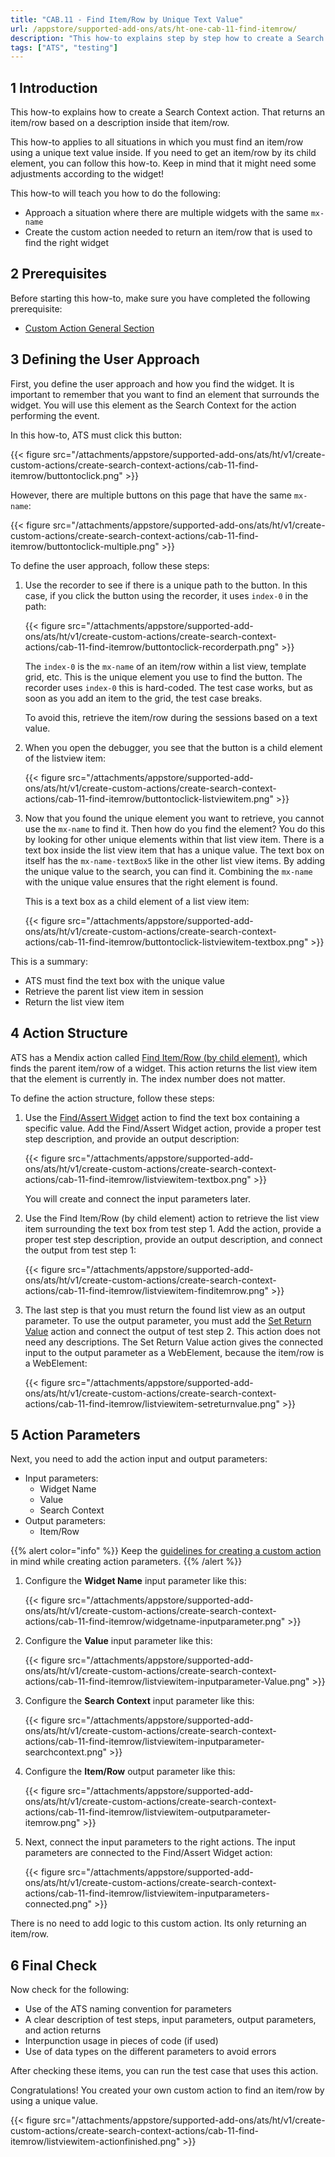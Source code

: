 ```yaml
---
title: "CAB.11 - Find Item/Row by Unique Text Value"
url: /appstore/supported-add-ons/ats/ht-one-cab-11-find-itemrow/
description: "This how-to explains step by step how to create a Search Context action for finding an item/row by using a unique text value."
tags: ["ATS", "testing"]
---
```


## 1 Introduction

This how-to explains how to create a Search Context action. That returns an item/row based on a description inside that item/row.

This how-to applies to all situations in which you must find an item/row using a unique text value inside. If you need to get an item/row by its child element, you can follow this how-to. Keep in mind that it might need some adjustments according to the widget!

This how-to will teach you how to do the following:

* Approach a situation where there are multiple widgets with the same `mx-name`
* Create the custom action needed to return an item/row that is used to find the right widget

## 2 Prerequisites

Before starting this how-to, make sure you have completed the following prerequisite:

* [Custom Action General Section](/appstore/supported-add-ons/ats/ht-one-custom-action-general/)

## 3 Defining the User Approach

First, you define the user approach and how you find the widget. It is important to remember that you want to find an element that surrounds the widget. You will use this element as the Search Context for the action performing the event.

In this how-to, ATS must click this button:

{{< figure src="/attachments/appstore/supported-add-ons/ats/ht/v1/create-custom-actions/create-search-context-actions/cab-11-find-itemrow/buttontoclick.png" >}}

However, there are multiple buttons on this page that have the same `mx-name`:

{{< figure src="/attachments/appstore/supported-add-ons/ats/ht/v1/create-custom-actions/create-search-context-actions/cab-11-find-itemrow/buttontoclick-multiple.png" >}}

To define the user approach, follow these steps:

1. Use the recorder to see if there is a unique path to the button. In this case, if you click the button using the recorder, it uses `index-0` in the path:

    {{< figure src="/attachments/appstore/supported-add-ons/ats/ht/v1/create-custom-actions/create-search-context-actions/cab-11-find-itemrow/buttontoclick-recorderpath.png" >}}

    The `index-0` is the `mx-name` of an item/row within a list view, template grid, etc. This is the unique element you use to find the button. The recorder uses `index-0` this is hard-coded. The test case works, but as soon as you add an item to the grid, the test case breaks.

    To avoid this, retrieve the item/row during the sessions based on a text value.

2. When you open the debugger, you see that the button is a child element of the listview item:

    {{< figure src="/attachments/appstore/supported-add-ons/ats/ht/v1/create-custom-actions/create-search-context-actions/cab-11-find-itemrow/buttontoclick-listviewitem.png" >}}

3. Now that you found the unique element you want to retrieve, you cannot use the `mx-name` to find it. Then how do you find the element? You do this by looking for other unique elements within that list view item. There is a text box inside the list view item that has a unique value. The text box on itself has the `mx-name-textBox5` like in the other list view items. By adding the unique value to the search, you can find it. Combining the `mx-name` with the unique value ensures that the right element is found.

    This is a text box as a child element of a list view item:

    {{< figure src="/attachments/appstore/supported-add-ons/ats/ht/v1/create-custom-actions/create-search-context-actions/cab-11-find-itemrow/buttontoclick-listviewitem-textbox.png" >}}

This is a summary:

* ATS must find the text box with the unique value
* Retrieve the parent list view item in session
* Return the list view item

## 4 Action Structure

ATS has a Mendix action called [Find Item/Row (by child element)](/appstore/supported-add-ons/ats/rg-one-find-itemrow-by-child/), which finds the parent item/row of a widget. This action returns the list view item that the element is currently in. The index number does not matter.

To define the action structure, follow these steps:

1. Use the [Find/Assert Widget](/appstore/supported-add-ons/ats/rg-one-findassert-widget/) action to find the text box containing a specific value. Add the Find/Assert Widget action, provide a proper test step description, and provide an output description:

    {{< figure src="/attachments/appstore/supported-add-ons/ats/ht/v1/create-custom-actions/create-search-context-actions/cab-11-find-itemrow/listviewitem-textbox.png" >}}

    You will create and connect the input parameters later.

2. Use the Find Item/Row (by child element) action to retrieve the list view item surrounding the text box from test step 1. Add the action, provide a proper test step description, provide an output description, and connect the output from test step 1:

    {{< figure src="/attachments/appstore/supported-add-ons/ats/ht/v1/create-custom-actions/create-search-context-actions/cab-11-find-itemrow/listviewitem-finditemrow.png" >}}

3. The last step is that you must return the found list view as an output parameter. To use the output parameter, you must add the [Set Return Value](/appstore/supported-add-ons/ats/rg-one-set-return-value/) action and connect the output of test step 2. This action does not need any descriptions. The Set Return Value action gives the connected input to the output parameter as a WebElement, because the item/row is a WebElement:

    {{< figure src="/attachments/appstore/supported-add-ons/ats/ht/v1/create-custom-actions/create-search-context-actions/cab-11-find-itemrow/listviewitem-setreturnvalue.png" >}}

## 5 Action Parameters

Next, you need to add the action input and output parameters:

* Input parameters:
    * Widget Name
    * Value
    * Search Context
* Output parameters:
    * Item/Row

{{% alert color="info" %}}
Keep the [guidelines for creating a custom action](/appstore/supported-add-ons/ats/ht-one-guidelines-custom-action/) in mind while creating action parameters.
{{% /alert %}}

1. Configure the **Widget Name** input parameter like this:

    {{< figure src="/attachments/appstore/supported-add-ons/ats/ht/v1/create-custom-actions/create-search-context-actions/cab-11-find-itemrow/widgetname-inputparameter.png" >}}

2. Configure the **Value** input parameter like this:

    {{< figure src="/attachments/appstore/supported-add-ons/ats/ht/v1/create-custom-actions/create-search-context-actions/cab-11-find-itemrow/listviewitem-inputparameter-Value.png" >}}

3. Configure the **Search Context** input parameter like this:

    {{< figure src="/attachments/appstore/supported-add-ons/ats/ht/v1/create-custom-actions/create-search-context-actions/cab-11-find-itemrow/listviewitem-inputparameter-searchcontext.png" >}}

4. Configure the **Item/Row** output parameter like this:

    {{< figure src="/attachments/appstore/supported-add-ons/ats/ht/v1/create-custom-actions/create-search-context-actions/cab-11-find-itemrow/listviewitem-outputparameter-itemrow.png" >}}

5. Next, connect the input parameters to the right actions. The input parameters are connected to the Find/Assert Widget action:

    {{< figure src="/attachments/appstore/supported-add-ons/ats/ht/v1/create-custom-actions/create-search-context-actions/cab-11-find-itemrow/listviewitem-inputparameters-connected.png" >}}

There is no need to add logic to this custom action. Its only returning an item/row.

## 6 Final Check

Now check for the following:

* Use of the ATS naming convention for parameters
* A clear description of test steps, input parameters, output parameters, and action returns
* Interpunction usage in pieces of code (if used)
* Use of data types on the different parameters to avoid errors

After checking these items, you can run the test case that uses this action.

Congratulations! You created your own custom action to find an item/row by using a unique value.

{{< figure src="/attachments/appstore/supported-add-ons/ats/ht/v1/create-custom-actions/create-search-context-actions/cab-11-find-itemrow/listviewitem-actionfinished.png" >}}
